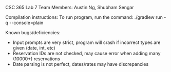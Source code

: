 CSC 365 Lab 7
Team Members: Austin Ng, Shubham Sengar

Compilation instructions:
To run program, run the command:
./gradlew run -q --console=plain

Known bugs/deficiencies:
- Input prompts are very strict, program will crash if incorrect types are given (date, int, etc)
- Reservation IDs are not checked, may cause error when adding many (10000+) reservations
- Date parsing is not perfect, dates/rates may have discrepancies
